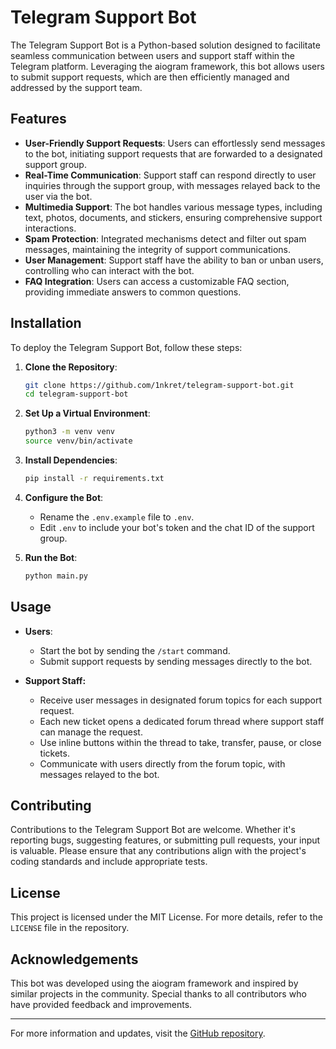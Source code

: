 # Telegram Support Bot

The Telegram Support Bot is a Python-based solution designed to facilitate seamless communication between users and 
support staff within the Telegram platform. Leveraging the aiogram framework, this bot allows users to submit support 
requests, which are then efficiently managed and addressed by the support team.

## Features

- **User-Friendly Support Requests**: Users can effortlessly send messages to the bot, initiating support requests that 
are forwarded to a designated support group.
- **Real-Time Communication**: Support staff can respond directly to user inquiries through the support group, with 
messages relayed back to the user via the bot.
- **Multimedia Support**: The bot handles various message types, including text, photos, documents, and stickers, 
ensuring comprehensive support interactions.
- **Spam Protection**: Integrated mechanisms detect and filter out spam messages, maintaining the integrity of support 
communications.
- **User Management**: Support staff have the ability to ban or unban users, controlling who can interact with the bot.
- **FAQ Integration**: Users can access a customizable FAQ section, providing immediate answers to common questions.

## Installation

To deploy the Telegram Support Bot, follow these steps:

1. **Clone the Repository**:
   ```bash
   git clone https://github.com/1nkret/telegram-support-bot.git
   cd telegram-support-bot
   ```

2. **Set Up a Virtual Environment**:
   ```bash
   python3 -m venv venv
   source venv/bin/activate
   ```

3. **Install Dependencies**:
   ```bash
   pip install -r requirements.txt
   ```

4. **Configure the Bot**:
   - Rename the `.env.example` file to `.env`.
   - Edit `.env` to include your bot's token and the chat ID of the support group.

5. **Run the Bot**:
   ```bash
   python main.py
   ```

## Usage

- **Users**:
  - Start the bot by sending the `/start` command.
  - Submit support requests by sending messages directly to the bot.

- **Support Staff:**
  - Receive user messages in designated forum topics for each support request.
  - Each new ticket opens a dedicated forum thread where support staff can manage the request.
  - Use inline buttons within the thread to take, transfer, pause, or close tickets.
  - Communicate with users directly from the forum topic, with messages relayed to the bot.

## Contributing

Contributions to the Telegram Support Bot are welcome. Whether it's reporting bugs, suggesting features, or submitting 
pull requests, your input is valuable. Please ensure that any contributions align with the project's coding standards 
and include appropriate tests.

## License

This project is licensed under the MIT License. For more details, refer to the `LICENSE` file in the repository.

## Acknowledgements

This bot was developed using the aiogram framework and inspired by similar projects in the community. Special thanks to 
all contributors who have provided feedback and improvements.

---

For more information and updates, visit the [GitHub repository](https://github.com/1nkret/telegram-support-bot).

